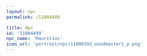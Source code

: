 ```yaml
---
layout: npc
permalink: /11004499

title: Npc
id: '11004499'
npc_name: 'Mauritius'
icon_url: 'portrait/npc/11000192_woodmaster1_p.png'
---
```

